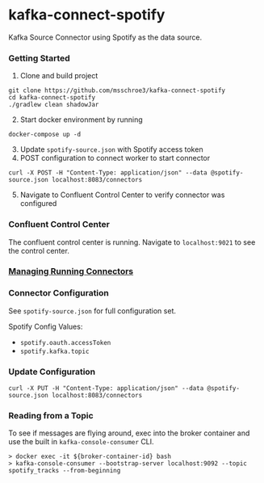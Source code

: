 # kafka-connect-spotify

Kafka Source Connector using Spotify as the data source.

### Getting Started
1. Clone and build project
```
git clone https://github.com/msschroe3/kafka-connect-spotify
cd kafka-connect-spotify
./gradlew clean shadowJar
```
2. Start docker environment by running
```
docker-compose up -d
```
3. Update `spotify-source.json` with Spotify access token
4. POST configuration to connect worker to start connector
```
curl -X POST -H "Content-Type: application/json" --data @spotify-source.json localhost:8083/connectors
```
5. Navigate to Confluent Control Center to verify connector was configured

### Confluent Control Center
The confluent control center is running. Navigate to `localhost:9021` to see the control center.

### [Managing Running Connectors](https://docs.confluent.io/current/connect/managing.html#managing-running-connectors)

### Connector Configuration
See `spotify-source.json` for full configuration set.

Spotify Config Values:
- `spotify.oauth.accessToken`
- `spotify.kafka.topic`

### Update Configuration
```
curl -X PUT -H "Content-Type: application/json" --data @spotify-source.json localhost:8083/connectors
```

### Reading from a Topic
To see if messages are flying around, exec into the broker container and use the built in `kafka-console-consumer` CLI.

```
> docker exec -it ${broker-container-id} bash
> kafka-console-consumer --bootstrap-server localhost:9092 --topic spotify_tracks --from-beginning
```